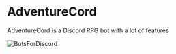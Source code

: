 # AdventureCord
AdventureCord is a Discord RPG bot with a lot of features


![BotsForDiscord](https://botsfordiscord.com/api/bot/518152560792567828/widget.png)
